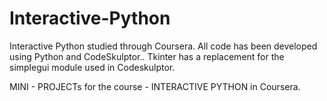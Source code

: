 # Interactive-Python
Interactive Python studied through Coursera. 
All code has been developed using Python and CodeSkulptor..
Tkinter has a replacement for the simplegui module used in Codeskulptor.

MINI - PROJECTs for the course - INTERACTIVE PYTHON in Coursera.
